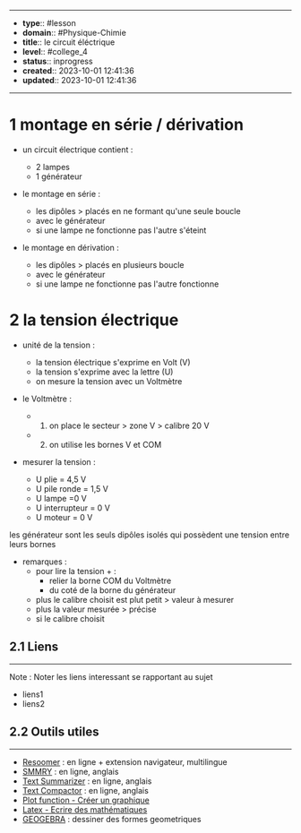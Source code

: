 


---
- **type**:: #lesson
- **domain**:: #Physique-Chimie
- **title**:: le circuit éléctrique
- **level**:: #college_4
- **status**:: inprogress
- **created**:: 2023-10-01 12:41:36
- **updated**:: 2023-10-01 12:41:36
---

# 1	montage en série / dérivation

- un circuit électrique contient  :
	- 2 lampes
	- 1 générateur

- le montage en série :
	- les dipôles > placés en ne formant qu'une seule boucle
	- avec le générateur
	- si une lampe ne fonctionne pas l'autre s'éteint

- le montage en dérivation :
	- les dipôles > placés en plusieurs boucle 
	- avec le générateur
	- si une lampe ne fonctionne pas l'autre fonctionne

# 2	la tension électrique

- unité de la tension :
	- la tension électrique s'exprime en Volt (V)
	- la tension s'exprime avec la lettre (U)
	- on mesure la tension avec un Voltmètre

- le Voltmètre :
	- 1) on place le secteur > zone V > calibre 20 V
	- 2) on utilise les bornes V et COM

- mesurer la tension :
	- U plie = 4,5 V
	- U pile ronde = 1,5 V
	- U lampe =0 V
	- U interrupteur = 0 V
	- U moteur = 0 V 

les générateur sont les seuls dipôles isolés qui possèdent une tension entre leurs bornes

- remarques :
	- pour lire la tension + :
		- relier la borne COM du Voltmètre
		- du coté de la borne du générateur
	- plus le calibre choisit est plut petit > valeur à mesurer
	- plus la valeur mesurée > précise
	- si le calibre choisit



## 2.1	Liens
---

Note :  Noter les liens interessant se rapportant au sujet

- liens1
- liens2



## 2.2	Outils utiles
---

-   [Resoomer](https://resoomer.com/fr) : en ligne + extension navigateur, multilingue
-   [SMMRY](https://smmry.com/) : en ligne, anglais
-   [Text Summarizer](http://textsummarization.net/text-summarizer) : en ligne, anglais
-   [Text Compactor](https://www.textcompactor.com/) : en ligne, anglais
- [Plot function - Créer un graphique](https://github.com/leonhma/obsidian-functionplot)
- [Latex - Ecrire des mathématiques](https://fr.wikibooks.org/wiki/LaTeX/%C3%89crire_des_math%C3%A9matiques)
- [GEOGEBRA](https://www.geogebra.org/geometry?lang=fr) : dessiner des formes geometriques 